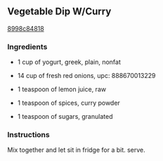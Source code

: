 ## Vegetable Dip W/Curry

[8998c84818](http://www.food.com/recipe/vegetable-dip-w-curry-368926)

### Ingredients

 - 1 cup of yogurt, greek, plain, nonfat

 - 14 cup of fresh red onions, upc: 888670013229

 - 1 teaspoon of lemon juice, raw

 - 1 teaspoon of spices, curry powder

 - 1 teaspoon of sugars, granulated

### Instructions

Mix together and let sit in fridge for a bit. serve.
